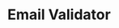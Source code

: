 ---
title: Email Validator
position_number: 2.4
type: get
description: To identify if the email is valid or not.
parameters:
  - name: email
    content: Email address to be validated
content_markdown: |-
left_code_blocks:
  - code_block: |-
       $ curl --location --request GET 'https://api.eva.pingutil.com/email?email=(email)
    title: curl
    language: bash
  - code_block: |-
       $ curl --location --request GET 'https://api.eva.pingutil.com/email?email=test@mail7.io
    title: curl Example
    language: bash
  - code_block: |-
      GET /email?email=(email) HTTP/1.1
      Host: https://api.eva.pingutil.com
    title: HTTP GET
    language: bash
  - code_block: |-
      var settings = {
        "url": "https://api.eva.pingutil.com/email?email=(email)",
        "method": "GET",
        "timeout": 0,
      };
      $.ajax(settings).done(function (response) {
        console.log(response);
      });
    title: jQuery
    language: bash
  - code_block: |-
      import http.client
      import mimetypes
      conn = http.client.HTTPSConnection("api.eva.pingutil.com")
      payload = ''
      headers = {}
      conn.request("GET", "/email?email=(email)", payload, headers)
      res = conn.getresponse()
      data = res.read()
      print(data.decode("utf-8"))
    title: Python
    language: bash
right_code_blocks:
  - code_block: |-
        {
          "status": "success",
          "data": {
            "email_address": "test@mail7.io",
            "domain": "mail7.io",
            "valid_syntax": true,
            "disposable": true,
            "webmail": false,
            "deliverable": true,
            "catch_all": true,
            "gibberish": false,
            "spam": false
          }
        }
    title: Response
    language: json
---